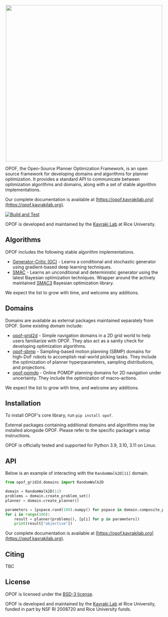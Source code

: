 <p align="center">
    <img src="https://github.com/opoframework/opof/blob/master/docs/_static/img/banner.svg?raw=true" width="500px"/>
</p>

OPOF, the Open-Source Planner Optimization Framework, is an open source framework for developing domains and algorithms for planner optimization. It provides a standard API to communicate between optimization algorithms and domains, along with a set of stable algorithm implementations. 

Our complete documentation is available at [https://opof.kavrakilab.org](https://opof.kavrakilab.org).

[![Build and Test](https://github.com/opoframework/opof/actions/workflows/build_and_test.yml/badge.svg)](https://github.com/opoframework/opof/actions/workflows/build_and_test.yml)

OPOF is developed and maintained by the [Kavraki Lab](https://kavrakilab.org) at Rice University.

## Algorithms

OPOF includes the following stable algorithm implementations. 

* [Generator-Critic (GC)](https://opof.kavrakilab.org/algorithms/GC.html) - Learns a conditional and stochastic generator using gradient-based deep learning techniques.
* [SMAC](https://opof.kavrakilab.org/algorithms/SMAC.html) - Learns an unconditional and deterministic generator using the latest Bayesian optimization techniques. Wrapper around the actively maintained [SMAC3](https://github.com/automl/SMAC3) Bayesian optimization library. 

We expect the list to grow with time, and welcome any additions.

## Domains

Domains are available as external packages maintained separately from OPOF. Some existing domain include:

* [opof-grid2d](https://github.com/opoframework/opof-grid2d) - Simple navigation domains in a 2D grid world to help users familiarize with OPOF. They also act as a sanity check for developing optimization algorithms.
* [opof-sbmp](https://github.com/opoframework/opof-sbmp) - Sampling-based motion planning (SBMP) domains for high-DoF robots to accomplish real-world picking tasks. They include the optimization of planner hyperparameters, sampling distributions, and projections.
* [opof-pomdp](https://github.com/opoframework/opof-pomdp) - Online POMDP planning domains for 2D navigation under uncertainty. They include the optimization of macro-actions.

We expect the list to grow with time, and welcome any additions.

## Installation

To install OPOF's core library, run `pip install opof`.

External packages containing additional domains and algorithms may be installed alongside OPOF. Please refer to the specific package's setup instructions.

OPOF is officially tested and supported for Python 3.9, 3.10, 3.11 on Linux.

## API
Below is an example of interacting with the `RandomWalk2D[11]` domain. 

```python
from opof_grid2d.domains import RandomWalk2D

domain = RandomWalk2D(11)
problems = domain.create_problem_set()
planner = domain.create_planner()

parameters = [pspace.rand(100).numpy() for pspace in domain.composite_parameter_space()]
for i in range(100):
    result = planner(problems(), [p[i] for p in parameters])
    print(result["objective"])
```

Our complete documentation is available at [https://opof.kavrakilab.org](https://opof.kavrakilab.org).

## Citing
TBC

## License

OPOF is licensed under the [BSD-3 license](https://github.com/opoframework/opof/blob/master/LICENSE.md).

OPOF is developed and maintained by the [Kavraki Lab](https://www.kavrakilab.org/) at Rice University, funded in part by NSF RI 2008720 and Rice University funds.
